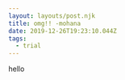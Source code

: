 ```yaml
---
layout: layouts/post.njk
title: omg!! -mohana
date: 2019-12-26T19:23:10.044Z
tags:
  - trial
---
```

hello
